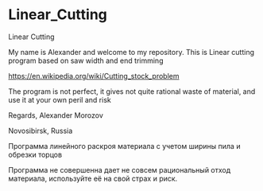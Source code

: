 # Linear_Cutting
Linear Cutting

My name is Alexander and welcome to my repository. This is Linear cutting program based on saw width and end trimming

https://en.wikipedia.org/wiki/Cutting_stock_problem

The program is not perfect, it gives not quite rational waste of material, and use it at your own peril and risk

Regards, Alexander Morozov

Novosibirsk, Russia


Программа линейного раскроя материала с учетом ширины пила и обрезки торцов

Программа не совершенна дает не совсем рациональный отход материала, используйте её на свой страх и риск.
